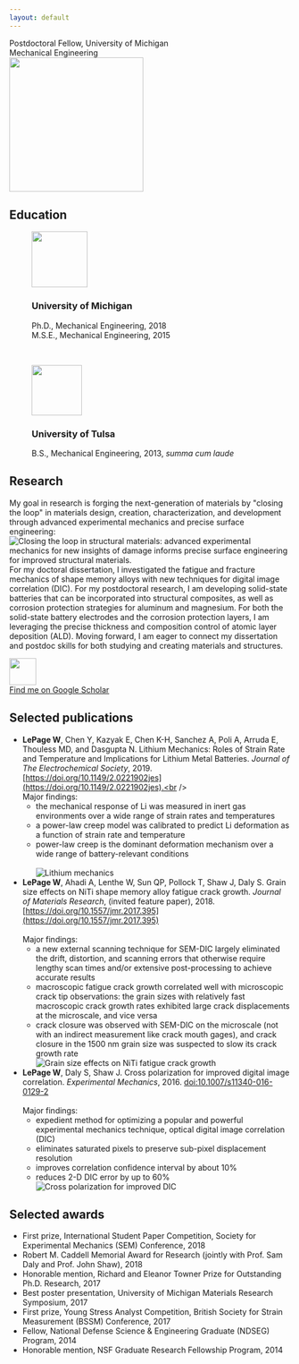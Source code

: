 ```yaml
---
layout: default
---
```


<div class="centeredtext tagline">Postdoctoral Fellow, University of Michigan<br />Mechanical Engineering</div>
<div id="mugshot">
	<img src="img/profile.jpg" width="240" height="240" class="rounded8" />
</div>

## Education
<figure>
	<img src="img/Michigan3.png" width="100" />
	<div class="centeredtext">	
	<h3>University of Michigan</h3>
	<figcaption>Ph.D., Mechanical Engineering, 2018</figcaption>
	<figcaption>M.S.E., Mechanical Engineering, 2015</figcaption>
	</div>
</figure>
<p>&nbsp;</p>
<figure>
	<img src="img/Tulsa2.png" width="90" />
	<div class="centeredtext">
	<h3>University of Tulsa</h3>
	<figcaption>B.S., Mechanical Engineering, 2013, <em>summa cum laude</em></figcaption>
	</div>
</figure>

## Research
My goal in research is forging the next-generation of materials by "closing the loop" in materials design, creation, characterization, and development through advanced experimental mechanics and precise surface engineering: 
<br />
![Closing the loop in structural materials: advanced experimental mechanics for new insights of damage informs precise surface engineering for improved structural materials.](img/approach-01.png "Closing the loop in structural materials: advanced experimental mechanics for new insights of damage informs precise surface engineering for improved structural materials.")<br />
For my doctoral dissertation, I investigated the fatigue and fracture mechanics of shape memory alloys with new techniques for digital image correlation (DIC). For my postdoctoral research, I am developing solid-state batteries that can be incorporated into structural composites, as well as corrosion protection strategies for aluminum and magnesium. For both the solid-state battery electrodes and the corrosion protection layers, I am leveraging the precise thickness and composition control of atomic layer deposition (ALD). Moving forward, I am eager to connect my dissertation and postdoc skills for both studying and creating materials and structures. 

<div id="Ricons">
	<a class="Ricon" href="https://scholar.google.com/citations?user=ACk2g1gAAAAJ">
	<img class="Ricon" src="img/gs.png" width="48" height="48" />
	<figcaption>Find me on Google Scholar</figcaption>
	</a>
</div>

## Selected publications
+ __LePage W__, Chen Y, Kazyak E, Chen K-H, Sanchez A, Poli A, Arruda E, Thouless MD, and Dasgupta N. Lithium Mechanics: Roles of Strain Rate and Temperature and Implications for Lithium Metal Batteries. _Journal of The Electrochemical Society_, 2019. [https://doi.org/10.1149/2.0221902jes](https://doi.org/10.1149/2.0221902jes).<br /><br />
Major findings:
	+ the mechanical response of Li was measured in inert gas environments over a wide range of strain rates and temperatures
	+ a power-law creep model was calibrated to predict Li deformation as a function of strain rate and temperature
	+ power-law creep is the dominant deformation mechanism over a wide range of battery-relevant conditions<br /><br />
![Lithium mechanics](img/TOC_LiMechanics.png "Lithium mechanics")<br />
+ __LePage W__, Ahadi A, Lenthe W, Sun QP, Pollock T, Shaw J, Daly S. Grain size effects on NiTi shape memory alloy fatigue crack growth. _Journal of Materials Research_, (invited feature paper), 2018. [https://doi.org/10.1557/jmr.2017.395](https://doi.org/10.1557/jmr.2017.395)<br /><br />
Major findings:
	+ a new external scanning technique for SEM-DIC largely eliminated the drift, distortion, and scanning errors that otherwise require lengthy scan times and/or extensive post-processing to achieve accurate results
	+ macroscopic fatigue crack growth correlated well with microscopic crack tip observations: the grain sizes with relatively fast macroscopic crack growth rates exhibited large crack displacements at the microscale, and vice versa
	+ crack closure was observed with SEM-DIC on the microscale (not with an indirect measurement like crack mouth gages), and crack closure in the 1500 nm grain size was suspected to slow its crack growth rate<br />
![Grain size effects on NiTi fatigue crack growth](img/TOC_grainsizeNiTiFatigue-01.png "Grain size effects on NiTi fatigue crack growth")<br />
+ __LePage W__, Daly S, Shaw J. Cross polarization for improved digital image correlation. _Experimental Mechanics_, 2016. [doi:10.1007/s11340-016-0129-2](http://doi.org/10.1007/s11340-016-0129-2)<br /><br />
Major findings:
	+ expedient method for optimizing a popular and powerful experimental mechanics technique, optical digital image correlation (DIC)
	+ eliminates saturated pixels to preserve sub-pixel displacement resolution
	+ improves correlation confidence interval by about 10%
	+ reduces 2-D DIC error by up to 60%<br />
![Cross polarization for improved DIC](img/TOC_crosspolarization.png "Cross polarization for improved DIC")<br />

## Selected awards
+ First prize, International Student Paper Competition, Society for Experimental Mechanics (SEM) Conference, 2018
+ Robert M. Caddell Memorial Award for Research (jointly with Prof. Sam Daly and Prof. John Shaw), 2018
+ Honorable mention, Richard and Eleanor Towner Prize for Outstanding Ph.D. Research, 2017
+ Best poster presentation, University of Michigan Materials Research Symposium, 2017
+ First prize, Young Stress Analyst Competition, British Society for Strain Measurement (BSSM) Conference, 2017
+ Fellow, National Defense Science & Engineering Graduate (NDSEG) Program, 2014
+ Honorable mention, NSF Graduate Research Fellowship Program, 2014
